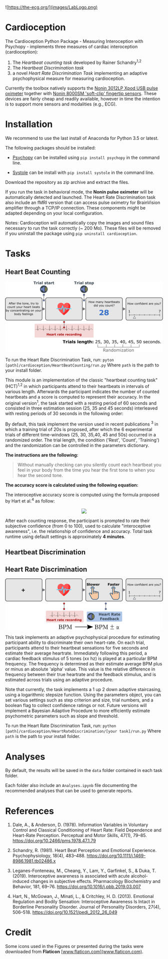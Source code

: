 ![https://the-ecg.org/](images/LabLogo.png)

# Cardioception

The Cardioception Python Package - Measuring Interoception with Psychopy - implements three measures of cardiac interoception (cardioception):
1. The *Heartbeat counting task* developed by Rainer Schandry<sup>1,2</sup>
2. The *Heartbeat Discrimination task*
3. a novel *Heart Rate Discrimination Task* implementing an adaptive psychophysical measure for measuring cardioception.

Currently the toolbox natively supports the [Nonin 3012LP Xpod USB pulse oximeter](https://www.nonin.com/products/xpod/) together with [Nonin 8000SM 'soft-clip' fingertip sensors](https://www.nonin.com/products/8000s/). These devices are fairly cheap and readily available, however in time the intention is to support more sensors and modalities (e.g., ECG).  

# Installation

We recommend to use the last install of Anaconda for Python 3.5 or latest.

The following packages should be installed:

* [Psychopy](https://www.psychopy.org/) can be installed using `pip install psychopy` in the command line.

* [Systole](https://systole-docs.github.io/) can be install with `pip install systole` in the command line.

Download the repository as zip archive and extract the files.

If you run the task in behavioral mode, the **Nonin pulse oximeter** will be automatically detected and launched. The Heart Rate Discrimination task also include an fMRI version that can access pulse oximetry for BrainVision amplifier through a TCP/IP connection. These components might be adapted depending on your local configuration.

Notes: Cardioception will automatically copy the images and sound files necessary to run the task correctly (~ 200 Mo). These files will be removed if you uninstall the package using `pip uninstall cardioception`.

# Tasks

## Heart Beat Counting

<img src= "images/HeartBeatCounting.png">

To run the Heart Rate Discrimination Task, run:
`pyton [path]/cardioception/HeartBeatCounting/run.py`
Where `path` is the path to your install folder.

This module is an implementation of the classic "heartbeat counting task" (HCT)<sup>1,2</sup> in which participants attend to their heartbeats in intervals of various length. Afterwards the participant indicates the number of counted heartbeats and a score is computed to represent their accuracy. In the original version<sup>1</sup>, the task started with a resting period of 60 seconds and consisted in three estimation session (25, 35 and 45 seconds) interleaved with resting periods of 30 seconds in the following order:

By default, this task implement the version used in recent publications <sup>3</sup> in which a training trial of 20s is proposed, after which the 6 experimental trials of different time-windows (25, 30, 35,40, 45 and 50s) occurred in a randomized order. The trial length, the condition ('Rest', 'Count', 'Training') and the randomization can be controlled in the parameters dictionary.

**The instructions are the following:**

>Without manually checking can you silently count each heartbeat you feel in your body from the time you hear the first tone to when you hear the second tone.

**The accuracy score is calculated using the following equation:**

The interoceptive accuracy score is computed using the formula proposed by Hart et al.<sup>4</sup> as follow:

<div class="MathJax_Display" style="text-align: center;">
<img src="http://latex.codecogs.com/gif.latex?Score=1-\frac{\left | N_{real} - N_{reported} \right |}{\frac{N_{real} + N_{reported}}{2}}" align="center"/>
</div>

After each counting response, the participant is prompted to rate their subjective confidence (from 0 to 100), used to calculate "interoceptive awareness", i.e. the relationship of confidence and accuracy. Total task runtime using default settings is approximately **4 minutes**.

## Heartbeat Discrimination



## Heart Rate Discrimination

<img src= "images/HeartRateDiscrimination.png">

This task implements an adaptive psychophysical procedure for estimating participant ability to discriminate their own heart-rate. On each trial, participants attend to their heartbeat sensations for five seconds and estimate their average heartrate. Immediately following this period, a cardiac feedback stimulus of 5 tones (xx hz) is played at a particular BPM frequency. The frequency is determined as their estimate average BPM plus or minus an absolute 'alpha' value. This value is the relative difference in frequency between their true heartrate and the feedback stimulus, and is estimated across trials using an adaptive procedure.

Note that currently, the task implements a 1 up 2 down adaptive staircasing, using a logarithmic stepsize function. Using the parameters object, you can set various settings such as step criterion and size, trial numbers, and a boolean flag to collect confidence ratings or not. Future versions will implement a Bayesian Adaptive Procedure to more efficiently estimate psychometric parameters such as slope and threshold.

To run the Heart Rate Discrimination Task, run:
`python [path]/cardioception/HeartRateDiscrimination/[your task]/run.py`
Where `path` is the path to your install folder.

# Analyses

By default, the results will be saved in the `data` folder contained in each task folder.

Each folder also include an `Analyses.ipynb` file documenting the recommended analyses that can be used to generate reports.

# References

1. Dale, A., & Anderson, D. (1978). Information Variables in Voluntary Control and Classical Conditioning of Heart Rate: Field Dependence and Heart-Rate Perception. Perceptual and Motor Skills, 47(1), 79–85. https://doi.org/10.2466/pms.1978.47.1.79

2. Schandry, R. (1981). Heart Beat Perception and Emotional Experience. Psychophysiology, 18(4), 483–488. https://doi.org/10.1111/j.1469-8986.1981.tb02486.x

3. Leganes-Fonteneau, M., Cheang, Y., Lam, Y., Garfinkel, S., & Duka, T. (2019). Interoceptive awareness is associated with acute alcohol-induced changes in subjective effects. Pharmacology Biochemistry and Behavior, 181, 69–76. https://doi.org/10.1016/j.pbb.2019.03.007

4. Hart, N., McGowan, J., Minati, L., & Critchley, H. D. (2013). Emotional Regulation and Bodily Sensation: Interoceptive Awareness Is Intact in Borderline Personality Disorder. Journal of Personality Disorders, 27(4), 506–518. https://doi.org/10.1521/pedi_2012_26_049

# Credit
Some icons used in the Figures or presented during the tasks were downloaded from **Flaticon** [www.flaticon.com](www.flaticon.com).
